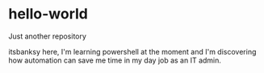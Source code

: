 # hello-world
Just another repository

itsbanksy here, I'm learning powershell at the moment and I'm discovering how automation can save me time in my day job as an IT admin.
